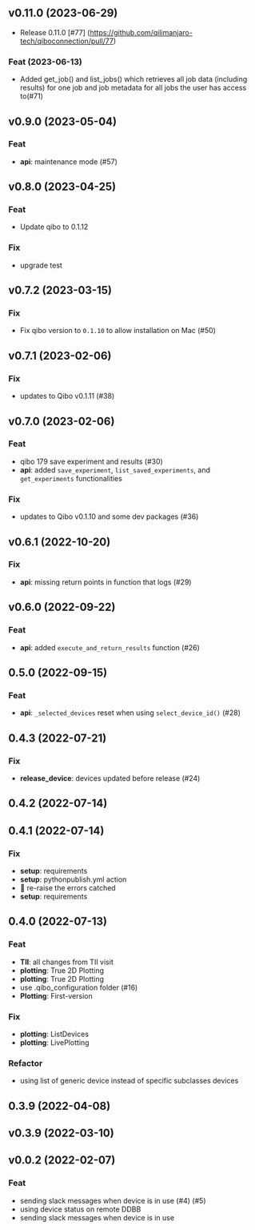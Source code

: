 ## v0.11.0 (2023-06-29)

- Release 0.11.0
  \[#77\] (https://github.com/qilimanjaro-tech/qiboconnection/pull/77)

### Feat (2023-06-13)

- Added get_job() and list_jobs() which retrieves all job data (including results) for one job and job metadata for all jobs the user has access to(#71)

## v0.9.0 (2023-05-04)

### Feat

- **api**: maintenance mode (#57)

## v0.8.0 (2023-04-25)

### Feat

- Update qibo to 0.1.12

### Fix

- upgrade test

## v0.7.2 (2023-03-15)

### Fix

- Fix qibo version to `0.1.10` to allow installation on Mac (#50)

## v0.7.1 (2023-02-06)

### Fix

- updates to Qibo v0.1.11 (#38)

## v0.7.0 (2023-02-06)

### Feat

- qibo 179 save experiment and results (#30)
- **api**: added `save_experiment`, `list_saved_experiments`, and `get_experiments` functionalities

### Fix

- updates to Qibo v0.1.10 and some dev packages (#36)

## v0.6.1 (2022-10-20)

### Fix

- **api**: missing return points in function that logs (#29)

## v0.6.0 (2022-09-22)

### Feat

- **api**: added `execute_and_return_results` function (#26)

## 0.5.0 (2022-09-15)

### Feat

- **api**: `_selected_devices` reset when using `select_device_id()` (#28)

## 0.4.3 (2022-07-21)

### Fix

- **release_device**: devices updated before release (#24)

## 0.4.2 (2022-07-14)

## 0.4.1 (2022-07-14)

### Fix

- **setup**: requirements
- **setup**: pythonpublish.yml action
- :bug: re-raise the errors catched
- **setup**: requirements

## 0.4.0 (2022-07-13)

### Feat

- **TII**: all changes from TII visit
- **plotting**: True 2D Plotting
- **plotting**: True 2D Plotting
- use .qibo_configuration folder (#16)
- **Plotting**: First-version

### Fix

- **plotting**: ListDevices
- **plotting**: LivePlotting

### Refactor

- using list of generic device instead of specific subclasses devices

## 0.3.9 (2022-04-08)

## v0.3.9 (2022-03-10)

## v0.0.2 (2022-02-07)

### Feat

- sending slack messages when device is in use (#4) (#5)
- using device status on remote DDBB
- sending slack messages when device is in use

